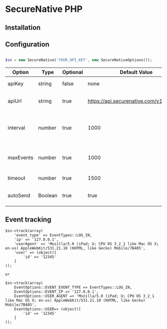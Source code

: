 # SecureNative PHP

## Installation

## Configuration

```php

$sn = new SecureNative('YOUR_API_KEY', new SecureNativeOptions());
```

| Option | Type | Optional | Default Value | Description |
| -------| -------| -------| -------| -------------------------------------------------|
| apiKey | string | false | none | SecureNative api key |
| apiUrl | string | true | https://api.securenative.com/v1/collector | Default api base address|
| interval| number | true | 1000 | Default interval for SDK to try to persist events|  
| maxEvents | number | true | 1000 | Max in-memory events queue| 
| timeout | number | true | 1500 | API call timeout in ms|
| autoSend | Boolean | true | true | Should api auto send the events|

## Event tracking

```
$sn->track(array(
    'event_type' => EventTypes::LOG_IN,
    'ip' => '127.0.0.1',
    'userAgent' => 'Mozilla/5.0 (iPad; U; CPU OS 3_2_1 like Mac OS X; en-us) AppleWebKit/531.21.10 (KHTML, like Gecko) Mobile/7B405',
    'user' => (object)[
        'id' => '12345'
    ]
));

or

$sn->track(array(
    EventOptions::EVENT_EVENT_TYPE => EventTypes::LOG_IN,
    EventOptions::EVENT_IP => '127.0.0.1',
    EventOptions::USER_AGENT => 'Mozilla/5.0 (iPad; U; CPU OS 3_2_1 like Mac OS X; en-us) AppleWebKit/531.21.10 (KHTML, like Gecko) Mobile/7B405',
    EventOptions::USER=> (object)[
        'id' => '12345'
    ]
));
    
```
